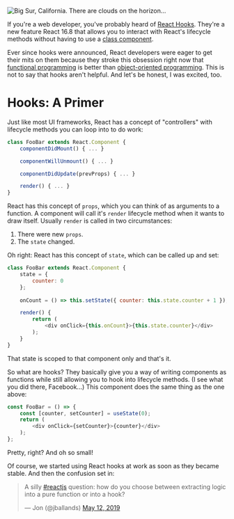 ![Big Sur, California. There are clouds on the horizon...](/assets/big_sur.jpg)

If you're a web developer, you've probably heard of [React Hooks](https://reactjs.org/docs/hooks-intro.html). They're a new feature React 16.8 that
allows you to interact with React's lifecycle methods without having to use a [class component](https://reactjs.org/docs/react-component.html).

Ever since hooks were announced, React developers were eager to get their mits on them because they stroke this obsession right now 
that [functional programming](https://en.wikipedia.org/wiki/Functional_programming) is better than
[object-oriented programming](https://en.wikipedia.org/wiki/Object-oriented_programming). This is not to say that hooks aren't helpful. And let's be
honest, I was excited, too.

# Hooks: A Primer

Just like most UI frameworks, React has a concept of "controllers" with lifecycle methods you can loop into to do work:

```js
class FooBar extends React.Component {
	componentDidMount() { ... }

	componentWillUnmount() { ... }

	componentDidUpdate(prevProps) { ... }

	render() { ... }
}
```

React has this concept of `props`, which you can think of as arguments to a function. A component will call it's `render` lifecycle method
when it wants to draw itself. Usually `render` is called in two circumstances:

1. There were new `props`.
2. The `state` changed.

Oh right: React has this concept of `state`, which can be called up and set:

```js
class FooBar extends React.Component {
	state = {
		counter: 0
	};
	
	onCount = () => this.setState({ counter: this.state.counter + 1 });

	render() {
		return (
			<div onClick={this.onCount}>{this.state.counter}</div>
		);
	}
}
```

That state is scoped to that component only and that's it.

So what are hooks? They basically give you a way of writing components as functions while still allowing you to hook into lifecycle methods. (I see what you did there, Facebook...) This
component does the same thing as the one above:

```js
const FooBar = () => {
	const [counter, setCounter] = useState(0);
	return (
		<div onClick={setCounter}>{counter}</div>
	);
};
```

Pretty, right? And oh so small!

Of course, we started using React hooks at work as soon as they became stable. And then the confusion set in:

<blockquote class="twitter-tweet"><p lang="en" dir="ltr">A silly <a href="https://twitter.com/hashtag/reactjs?src=hash&amp;ref_src=twsrc%5Etfw">#reactjs</a> question: how do you choose between extracting logic into a pure function or into a hook?</p>&mdash; Jon (@jballands) <a href="https://twitter.com/jballands/status/1127589533086879744?ref_src=twsrc%5Etfw">May 12, 2019</a></blockquote>